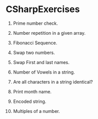 # CSharpExercises

1. Prime number check.

2. Number repetition in a given array.

3. Fibonacci Sequence.

4. Swap two numbers.

5. Swap First and last names.

6. Number of Vowels in a string.

7. Are all characters in a string identical?

8. Print month name.

9. Encoded string.

10. Multiples of a number.
